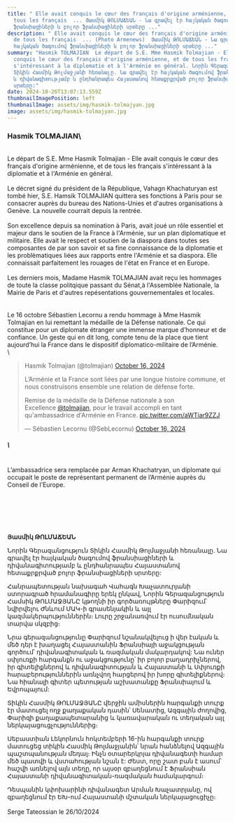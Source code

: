 ```yaml
---
title: " Elle avait conquis le cœur des français d'origine arménienne, et de
  tous les français  ... Յասմիկ ԹՈԼՄԱՃԵԱՆ - Նա գրավել էր հայկական ծագումով
  ֆրանսիացիների և բոլոր ֆրանսիացիների սրտերը ..."
description: " Elle avait conquis le cœur des français d'origine arménienne, et
  de tous les français  ... (Photo Armenews)  Յասմիկ ԹՈԼՄԱՃԵԱՆ - Նա գրավել էր
  հայկական ծագումով ֆրանսիացիների և բոլոր ֆրանսիացիների սրտերը ..."
summary: "Hasmik TOLMAJIAN  Le départ de S.E. Mme Hasmik Tolmajian - Elle avait
  conquis le cœur des français d'origine arménienne, et de tous les français
  s'intéressant à la diplomatie et à l'Arménie en général. Նորին Գերազանցություն
  Տիկին Հասմիկ Թոլմաջյանի հեռանալը. Նա գրավել էր հայկական ծագումով ֆրանսիացիների
  և դիվանագիտությամբ և ընդհանրապես Հայաստանով հետաքրքրված բոլոր ֆրանսիացիների
  սրտերը:"
date: 2024-10-26T13:07:13.559Z
thumbnailImagePosition: left
thumbnailImage: assets/img/hasmik-tolmajyan.jpg
image: assets/img/hasmik-tolmajyan.jpg
---
```

### **Hasmik TOLMAJIAN**\
\
Le départ de S.E. Mme Hasmik Tolmajian - Elle avait conquis le cœur des français d'origine arménienne, et de tous les français s'intéressant à la diplomatie et à l'Arménie en général.\
\
Le décret signé du président de la République, Vahagn Khachaturyan est tombé hier, S.E. Hamsik TOLMAJIAN quittera ses fonctions à Paris pour se consacrer auprès du bureau des Nations-Unies et d'autres organisations à Genève. La nouvelle courrait depuis la rentrée.\
\
Son excellence depuis sa nomination à Paris, avait joué un rôle essentiel et majeur dans le soutien de la France à l'Arménie, sur un plan diplomatique et militaire. Elle avait le respect et soutien de la diaspora dans toutes ses composantes de par son savoir et sa fine connaissance de la diplomatie et les problèmatiques liées aux rapports entre l'Arménie et sa diaspora. Elle connaissait parfaitement les rouages de l'état en France et en Europe.\
\
Les derniers mois, Madame Hasmik TOLMAJIAN avait reçu les hommages de toute la classe politqique passant du Sénat,à l'Assemblée Nationale, la Mairie de Paris et d'autres repésentations gouvernementales et locales.\
\
\
Le 16 octobre Sébastien Lecornu a rendu hommage à Mme Hasmik Tolmajian en lui remettant la médaille de la Défense nationale. Ce qui constitue pour un diplomate étranger une immense marque d’honneur et de confiance. Un geste qui en dit long, compte tenu de la place que tient aujourd’hui la France dans le dispositif diplomatico-militaire de l’Arménie.\
\
<!--StartFragment-->

> Hasmik Tolmajian (@tolmajian) [October 16, 2024](https://twitter.com/tolmajian/status/1846613016378294471?ref_src=twsrc%5Etfw)
>
> L’Arménie et la France sont liées par une longue histoire commune, et nous construisons ensemble une relation de défense forte.
>
> Remise de la médaille de la Défense nationale à son Excellence [@tolmajian](https://twitter.com/tolmajian?ref_src=twsrc%5Etfw), pour le travail accompli en tant qu'ambassadrice d'Arménie en France. [pic.twitter.com/aWTiar9ZZJ](https://t.co/aWTiar9ZZJ)
>
> — Sébastien Lecornu (@SebLecornu) [October 16, 2024](https://twitter.com/SebLecornu/status/1846584106592666048?ref_src=twsrc%5Etfw)

##### <!--EndFragment-->\
\
L’ambassadrice sera remplacée par Arman Khachatryan, un diplomate qui occupait le poste de représentant permanent de l’Arménie auprès du Conseil de l’Europe.\
\
\
\
\
\
\
**Յասմիկ ԹՈԼՄԱՃԵԱՆ**

Նորին Գերազանցություն Տիկին Հասմիկ Թոլմաջյանի հեռանալը. Նա գրավել էր հայկական ծագումով ֆրանսիացիների և դիվանագիտությամբ և ընդհանրապես Հայաստանով հետաքրքրված բոլոր ֆրանսիացիների սրտերը:

 Հանրապետության նախագահ Վահագն Խաչատուրյանի ստորագրած հրամանագիրը երեկ ընկավ, Նորին Գերազանցություն Համսիկ ԹՈԼՄԱՋՅԱՆԸ կթողնի իր գործառույթները Փարիզում՝ նվիրվելու Ժնևում ՄԱԿ-ի գրասենյակին և այլ կազմակերպություններին։ Լուրը շրջանառվում էր ուսումնական տարվա սկզբից։

Նրա գերազանցությունը Փարիզում նշանակվելուց ի վեր էական և մեծ դեր է խաղացել Հայաստանին Ֆրանսիայի աջակցության գործում՝ դիվանագիտական ​​և ռազմական մակարդակով: Նա ուներ սփյուռքի հարգանքն ու աջակցությունը՝ իր բոլոր բաղադրիչներով, իր գիտելիքներով և դիվանագիտության և Հայաստանի և Սփյուռքի հարաբերություններին առնչվող հարցերով իր խորը գիտելիքներով։ Նա հիանալի գիտեր պետության աշխատանքը Ֆրանսիայում և Եվրոպայում:

Տիկին Հասմիկ ԹՈԼՄԱՋՅԱՆԸ վերջին ամիսներին հարգանքի տուրք էր մատուցել ողջ քաղաքական դասին՝ Սենատից, Ազգային ժողովից, Փարիզի քաղաքապետարանից և կառավարական ու տեղական այլ ներկայացուցչություններից։

Սեբաստիան Լեկորնուն հոկտեմբերի 16-ին հարգանքի տուրք մատուցեց տիկին Հասմիկ Թոլմաջյանին՝ նրան հանձնելով Ազգային պաշտպանության մեդալ։ Ինչն օտարերկրյա դիվանագետի համար մեծ պատվի և վստահության նշան է: Ժեստ, որը շատ բան է ասում՝ հաշվի առնելով այն տեղը, որ այսօր զբաղեցնում է Ֆրանսիան Հայաստանի դիվանագիտական-ռազմական համակարգում։

Դեսպանին կփոխարինի դիվանագետ Արման Խաչատրյանը, ով զբաղեցնում էր ԵԽ-ում Հայաստանի մշտական ​​ներկայացուցիչը։\
\
S﻿erge Tateossian le 26/10/2024